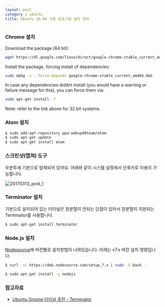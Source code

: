 ```yaml
---
layout: post
category : ubuntu
title: Ubuntu 16.04 각종 프로그램 설치 정리
---
```


### Chrome 설치
Download the package (64 bit):

```bash
wget https://dl.google.com/linux/direct/google-chrome-stable_current_amd64.deb
```

Install the package, forcing install of dependencies:

```bash
sudo dpkg -i --force-depends google-chrome-stable_current_amd64.deb
```

In case any dependencies diddnt install (you would have a warning or failure message for this), you can force them via:

```bash
sudo apt-get install -f
```

Note: refer to the link above for 32 bit systems.

### Atom 설치

```bash
$ sudo add-apt-repository ppa:webupd8team/atom
$ sudo apt-get update
$ sudo apt-get install atom
```

### 스크린샷(캡쳐) 도구
우분투에 기본으로 탑재되어 있어요. 아래와 같이 시스템 설정에서 단축키로 이용이 가능합니다.

![20170313_post_1](https://cloud.githubusercontent.com/assets/13127455/23853669/f09db888-0830-11e7-9fda-6fb04dbe0a6e.png)

### Terminator 설치
기본으로 설치되어 있는 터미널은 창분할이 안되는 단점이 있어서 창분할이 지원되는 Terminator를 사용합니다.
```bash
$ sudo apt-get install terminator
```

### Node.js 설치
[Nodesource](https://github.com/nodesource/distributions)에 버전별로 설치방법이 나와있습니다. 아래는 v7.x 버전 설치 명령입니다.

```bash
$ curl -sL https://deb.nodesource.com/setup_7.x | sudo -E bash -

$ sudo apt-get install -y nodejs
```

### 참고자료
- [Ubuntu Gnome 터미널 추천 - Terminator](http://programmingsummaries.tistory.com/361)
